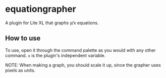 # equationgrapher
A plugin for Lite XL that graphs y/x equations.

## How to use
To use, open it through the command palette as you would with any other command.
`x` is the plugin's independent variable.

NOTE: When making a graph, you should scale it up, since the grapher uses pixels as units.
